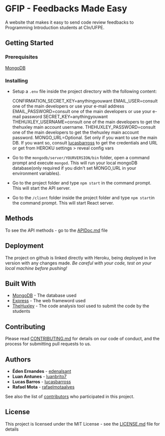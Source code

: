 # GFIP - Feedbacks Made Easy

A website that makes it easy to send code review feedbacks to Programming Introduction students at CIn/UFPE.

## Getting Started

### Prerequisites
[MongoDB](https://www.mongodb.com/download-center?jmp=nav#community)

### Installing
- Setup a `.env` file inside the project directory with the following content:

    CONFIRMATION_SECRET_KEY=anythingyouwant
    EMAIL_USER=consult one of the main developers or use your e-mail address
    EMAIL_PASSWORD=consult one of the main developers or use your e-mail password
    SECRET_KEY=anythingyouwant
    THEHUXLEY_USERNAME=consult one of the main developers to get the thehuxley main account username.
    THEHUXLEY_PASSWORD=consult one of the main developers to get the thehuxley main account password.
    MONGO_URL=Optional. Set only if you want to use the main DB. If you want so, consult [lucasbarross](https://github.com/lucasbarross)     to get the credentials and URL or get from HEROKU settings > reveal config vars

- Go to the `mongodb/server/YOURVERSION/bin` folder, open a command prompt and execute `mongod`. This will run your local mongoDB database(only required if you didn't set MONGO_URL in your environment variables).

- Go to the project folder and type `npm start` in the command prompt. This will start the API server.

- Go to the `/client` folder inside the project folder and type `npm start`in the command prompt. This will start React server.

## Methods

To see the API methods - go to the [APIDoc.md](APIDoc.md) file

## Deployment
The project on github is linked directly with Heroku, being deployed in live version with any changes made. *Be careful with your code, test on your local machine before pushing!* 

## Built With

* [MongoDB](https://docs.mongodb.com/) - The database used
* [Express](http://expressjs.com/pt-br/api.html) - The web frameword used
* [TheHuxley](https://thehuxley.com.br/) - The code analysis tool used to submit the code by the students

## Contributing

Please read [CONTRIBUTING.md](https://gist.github.com/PurpleBooth/b24679402957c63ec426) for details on our code of conduct, and the process for submitting pull requests to us. 

## Authors

* **Éden Ernandes** - [edenalsant](https://github.com/edenalsant)
* **Luan Antunes**  - [luanbrito7](https://github.com/luanbrito7)
* **Lucas Barros**  - [lucasbarross](https://github.com/lucasbarross)
* **Rafael Mota**   - [rafaelmotaalves](https://github.com/rafaelmotaalves)


See also the list of [contributors](https://github.com/your/project/contributors) who participated in this project.

## License

This project is licensed under the MIT License - see the [LICENSE.md](LICENSE.md) file for details

